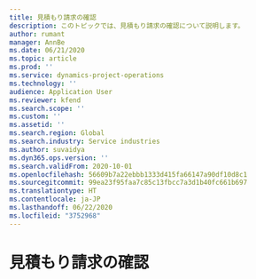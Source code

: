 ```yaml
---
title: 見積もり請求の確認
description: このトピックでは、見積もり請求の確認について説明します。
author: rumant
manager: AnnBe
ms.date: 06/21/2020
ms.topic: article
ms.prod: ''
ms.service: dynamics-project-operations
ms.technology: ''
audience: Application User
ms.reviewer: kfend
ms.search.scope: ''
ms.custom: ''
ms.assetid: ''
ms.search.region: Global
ms.search.industry: Service industries
ms.author: suvaidya
ms.dyn365.ops.version: ''
ms.search.validFrom: 2020-10-01
ms.openlocfilehash: 56609b7a22ebbb1333d415fa66147a90df10d8c1
ms.sourcegitcommit: 99ea23f95faa7c85c13fbcc7a3d1b40fc661b697
ms.translationtype: HT
ms.contentlocale: ja-JP
ms.lasthandoff: 06/22/2020
ms.locfileid: "3752968"
---
```

# <a name="confirming-a-proforma-invoice"></a>見積もり請求の確認
